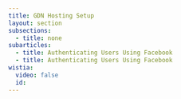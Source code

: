 ```yaml
---
title: GDN Hosting Setup
layout: section
subsections:
  - title: none
subarticles:
  - title: Authenticating Users Using Facebook
  - title: Authenticating Users Using Facebook
wistia:
  video: false
  id:
---
```



